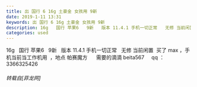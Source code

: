 ```yaml
---
title: 出 国行 6 16g 土豪金 女孩用 9新
date: 2019-1-11 13:31
keywords: 出 国行 6 16g 土豪金 女孩用 9新
description: 16g   国行 苹果6   9新   版本 11.4.1 手机一切正常   无修 当前闲置  买了 max ，手机当前当工作机用  ，地点 帕赛魔方      需要的滴滴 beita567     qq ：3366325426
categories: used
---
```

<td class="t_f" id="postmessage_2666170">

16g   国行 苹果6   9新   版本 11.4.1 手机一切正常   无修 当前闲置  买了 max ，手机当前当工作机用  ，地点 帕赛魔方      需要的滴滴 beita567     qq ：3366325426</td>
###### 转载自[菲龙网]